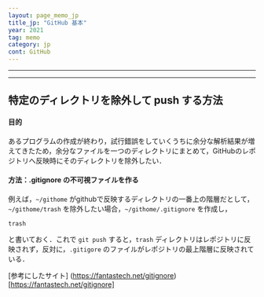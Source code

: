 ```yaml
---
layout: page_memo_jp
title_jp: "GitHub 基本"
year: 2021
tag: memo
category: jp
cont: GitHub
---
```



---

---
## 特定のディレクトリを除外して push する方法

#### **目的**
あるプログラムの作成が終わり，試行錯誤をしていくうちに余分な解析結果が増えてきたため，余分なファイルを一つのディレクトリにまとめて，GitHubのレポジトリへ反映時にそのディレクトリを除外したい．

#### **方法：.gitignore の不可視ファイルを作る**

例えば，`~/githome` がgithubで反映するディレクトリの一番上の階層だとして，`~/githome/trash` を除外したい場合，`~/githome/.gitignore` を作成し，
~~~
trash
~~~
と書いておく．これで `git push` すると，`trash` ディレクトリはレポジトリに反映されず，反対に，`.gitigore` のファイルがレポジトリの最上階層に反映されている．

[参考にしたサイト] (https://fantastech.net/gitignore)[https://fantastech.net/gitignore]

